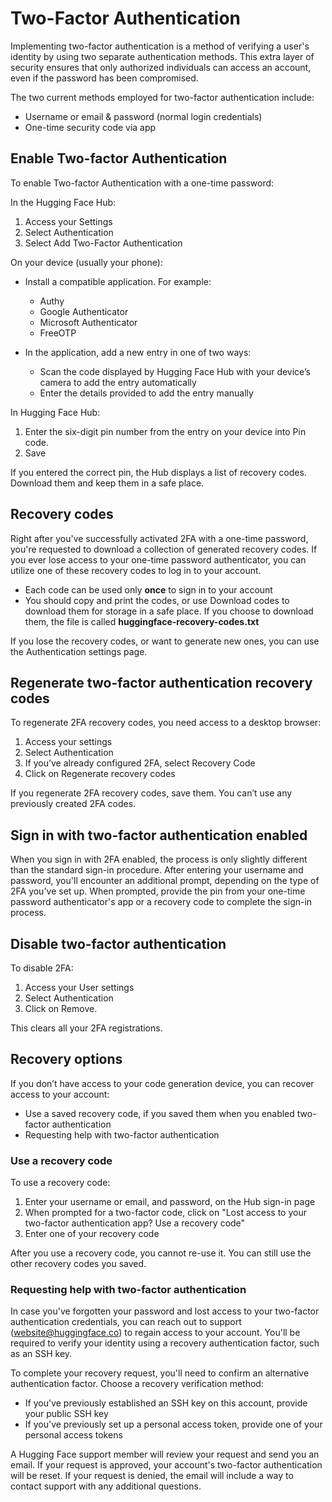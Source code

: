 # Two-Factor Authentication

Implementing two-factor authentication is a method of verifying a user's identity by using two separate authentication methods. This extra layer of security ensures that only authorized individuals can access an account, even if the password has been compromised.

The two current methods employed for two-factor authentication include:
- Username or email & password (normal login credentials)
- One-time security code via app

## Enable Two-factor Authentication

To enable Two-factor Authentication with a one-time password:

In the Hugging Face Hub:
1. Access your Settings
2. Select Authentication
3. Select Add Two-Factor Authentication

On your device (usually your phone):
- Install a compatible application. For example:
    - Authy
    - Google Authenticator
    - Microsoft Authenticator
    - FreeOTP

- In the application, add a new entry in one of two ways:
  - Scan the code displayed by Hugging Face Hub with your device’s camera to add the entry automatically
  - Enter the details provided to add the entry manually

In Hugging Face Hub:
1. Enter the six-digit pin number from the entry on your device into Pin code.
2. Save

<!-- screenshot -->

If you entered the correct pin, the Hub displays a list of recovery codes. Download them and keep them in a safe place.

## Recovery codes

Right after you've successfully activated 2FA with a one-time password, you're requested to download a collection of generated recovery codes. If you ever lose access to your one-time password authenticator, you can utilize one of these recovery codes to log in to your account.

- Each code can be used only **once** to sign in to your account
- You should copy and print the codes, or use Download codes to download them for storage in a safe place. If you choose to download them, the file is called **huggingface-recovery-codes.txt**

<!-- blurred screenshot -->

If you lose the recovery codes, or want to generate new ones, you can use the Authentication settings page.

## Regenerate two-factor authentication recovery codes

To regenerate 2FA recovery codes, you need access to a desktop browser:
1. Access your settings
2. Select Authentication
3. If you’ve already configured 2FA, select Recovery Code
4. Click on Regenerate recovery codes

<Tip warning={true}>
If you regenerate 2FA recovery codes, save them. You can’t use any previously created 2FA codes.
</Tip>

## Sign in with two-factor authentication enabled

When you sign in with 2FA enabled, the process is only slightly different than the standard sign-in procedure. After entering your username and password, you'll encounter an additional prompt, depending on the type of 2FA you've set up. When prompted, provide the pin from your one-time password authenticator's app or a recovery code to complete the sign-in process.

<!-- screenshot -->

## Disable two-factor authentication

To disable 2FA:
1. Access your User settings
2. Select Authentication
3. Click on Remove.

This clears all your 2FA registrations.

## Recovery options

If you don’t have access to your code generation device, you can recover access to your account:

- Use a saved recovery code, if you saved them when you enabled two-factor authentication
- Requesting help with two-factor authentication

### Use a recovery code

To use a recovery code:
1. Enter your username or email, and password, on the Hub sign-in page
2. When prompted for a two-factor code, click on "Lost access to your two-factor authentication app? Use a recovery code"
3. Enter one of your recovery code

After you use a recovery code, you cannot re-use it. You can still use the other recovery codes you saved.

### Requesting help with two-factor authentication

In case you've forgotten your password and lost access to your two-factor authentication credentials, you can reach out to support (website@huggingface.co) to regain access to your account. You'll be required to verify your identity using a recovery authentication factor, such as an SSH key.

To complete your recovery request, you'll need to confirm an alternative authentication factor. Choose a recovery verification method:
- If you've previously established an SSH key on this account, provide your public SSH key
- If you've previously set up a personal access token, provide one of your personal access tokens

A Hugging Face support member will review your request and send you an email. If your request is approved, your account's two-factor authentication will be reset. If your request is denied, the email will include a way to contact support with any additional questions.